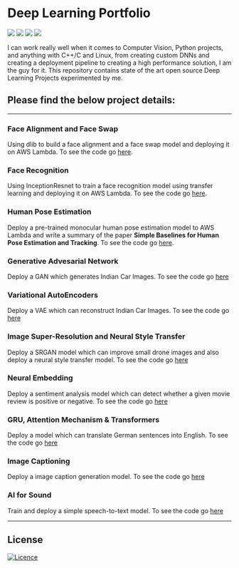 # Deep Learning Portfolio
![](https://img.shields.io/badge/Python-3776AB.svg?logo=Python&logoColor=white)
![](https://img.shields.io/badge/Amazon_AWS-FF9900?logo=amazonaws&logoColor=white)
![](https://img.shields.io/badge/Docker-2496ED.svg?logo=Docker&logoColor=white)
![](https://img.shields.io/badge/Website-green.svg?logo=google-cloud&logoColor=white)

I can work really well when it comes to Computer Vision, Python projects, and anything with C++/C and Linux, from creating custom DNNs and creating a deployment pipeline to creating a high performance solution, I am the guy for it. This repository contains state of the art open source Deep Learning Projects experimented by me.

## Please find the below project details: 
<hr/>

### Face Alignment and Face Swap

Using dlib to build a face alignment and a face swap model and deploying it on AWS Lambda. To see the code go [here](03%20-%20Face%20Recognition%20Part%201).

### Face Recognition

Using InceptionResnet to train a face recognition model using transfer learning and deploying it on AWS Lambda. To see the code go [here](04%20-%20Face%20Recognition%20Part%202).

### Human Pose Estimation

Deploy a pre-trained monocular human pose estimation model to AWS Lambda and write a summary of the paper **Simple Baselines for Human Pose Estimation and Tracking**. To see the code go [here](05%20-%20Human%20Pose%20Estimation).

### Generative Advesarial Network

Deploy a GAN which generates Indian Car Images. To see the code go [here](06%20-%20GAN)

### Variational AutoEncoders

Deploy a VAE which can reconstruct Indian Car Images. To see the code go [here](07%20-%20VAE)

### Image Super-Resolution and Neural Style Transfer

Deploy a SRGAN model which can improve small drone images and also deploy a neural style transfer model. To see the code go [here](08%20-%20SRGAN%20and%20Neural%20Style%20Transfer)

### Neural Embedding

Deploy a sentiment analysis model which can detect whether a given movie review is positive or negative. To see the code go [here](09%20-%20Neural%20Embedding)

### GRU, Attention Mechanism & Transformers

Deploy a model which can translate German sentences into English. To see the code go [here](11%20-%20Attention%20Mechanism)

### Image Captioning

Deploy a image caption generation model. To see the code go [here](12%20-%20Image%20Captioning)

### AI for Sound

Train and deploy a simple speech-to-text model. To see the code go [here](13%20-%20AI%20for%20Sound)

<hr/>

## License
[![Licence](https://img.shields.io/github/license/Ileriayo/markdown-badges?style=for-the-badge)](./LICENSE)